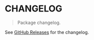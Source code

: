 # CHANGELOG

> Package changelog.

See [GitHub Releases](https://github.com/stdlib-js/array-empty/releases) for the changelog.